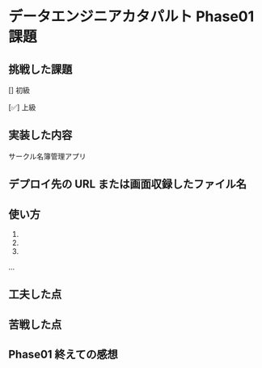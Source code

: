 # データエンジニアカタパルト Phase01 課題

## 挑戦した課題

[] 初級

[✅] 上級

## 実装した内容
サークル名簿管理アプリ

## デプロイ先の URL または画面収録したファイル名

## 使い方

1. 

2. 

3. 

...

## 工夫した点

## 苦戦した点

## Phase01 終えての感想
